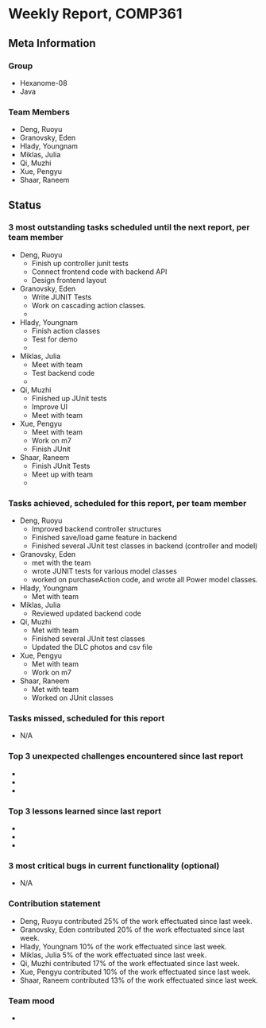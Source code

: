 # Weekly Report, COMP361

## Meta Information

### Group

 * Hexanome-08
 * Java

### Team Members

 * Deng, Ruoyu
 * Granovsky, Eden
 * Hlady, Youngnam
 * Miklas, Julia
 * Qi, Muzhi
 * Xue, Pengyu
 * Shaar, Raneem

## Status

### 3 most outstanding tasks scheduled until the next report, per team member

 * Deng, Ruoyu
    * Finish up controller junit tests
    * Connect frontend code with backend API
    * Design frontend layout
 * Granovsky, Eden
    * Write JUNIT Tests
    * Work on cascading action classes. 
    * 
 * Hlady, Youngnam
    * Finish action classes
    * Test for demo
    * 
 * Miklas, Julia
    * Meet with team
    * Test backend code
    * 
 * Qi, Muzhi
    * Finished up JUnit tests
    * Improve UI
    * Meet with team
 * Xue, Pengyu
    * Meet with team
    * Work on m7
    * Finish JUnit
 * Shaar, Raneem
    * Finish JUnit Tests
    * Meet up with team
    *  

### Tasks achieved, scheduled for this report, per team member

 * Deng, Ruoyu
    * Improved backend controller structures
    * Finished save/load game feature in backend
    * Finished several JUnit test classes in backend (controller and model)
 * Granovsky, Eden
    * met with the team
    * wrote JUNIT tests for various model classes
    * worked on purchaseAction code, and wrote all Power model classes. 
 * Hlady, Youngnam
    * Met with team
 * Miklas, Julia
    * Reviewed updated backend code
 * Qi, Muzhi
    * Met with team
    * Finished several JUnit test classes
    * Updated the DLC photos and csv file
 * Xue, Pengyu
    * Met with team
    * Work on m7
 * Shaar, Raneem
    * Met with team
    * Worked on JUnit classes 

### Tasks missed, scheduled for this report

 * N/A

### Top 3 unexpected challenges encountered since last report

  * 
  * 
  * 

### Top 3 lessons learned since last report

  * 
  * 
  * 

### 3 most critical bugs in current functionality (optional)

  * N/A

### Contribution statement

 * Deng, Ruoyu contributed 25% of the work effectuated since last week.
 * Granovsky, Eden contributed 20% of the work effectuated since last week.
 * Hlady, Youngnam 10% of the work effectuated since last week.
 * Miklas, Julia 5% of the work effectuated since last week.
 * Qi, Muzhi contributed 17% of the work effectuated since last week.
 * Xue, Pengyu contributed 10% of the work effectuated since last week.
 * Shaar, Raneem contributed 13% of the work effectuated since last week.

### Team mood

 *
